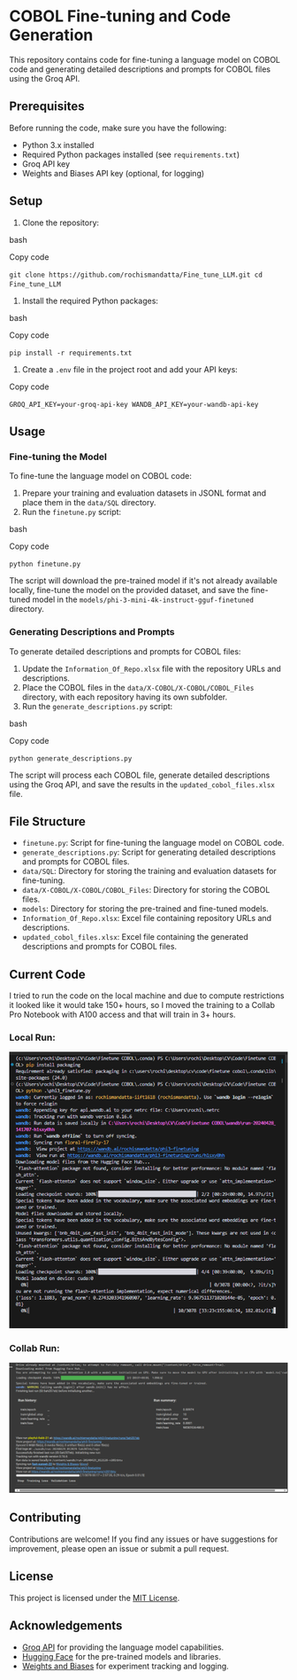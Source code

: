 COBOL Fine-tuning and Code Generation
=====================================

This repository contains code for fine-tuning a language model on COBOL code and generating detailed descriptions and prompts for COBOL files using the Groq API.

Prerequisites
-------------

Before running the code, make sure you have the following:

-   Python 3.x installed
-   Required Python packages installed (see `requirements.txt`)
-   Groq API key
-   Weights and Biases API key (optional, for logging)

Setup
-----

1.  Clone the repository:

bash

Copy code

`git clone https://github.com/rochismandatta/Fine_tune_LLM.git
cd Fine_tune_LLM`

1.  Install the required Python packages:

bash

Copy code

`pip install -r requirements.txt`

1.  Create a `.env` file in the project root and add your API keys:

Copy code

`GROQ_API_KEY=your-groq-api-key
WANDB_API_KEY=your-wandb-api-key`

Usage
-----

### Fine-tuning the Model

To fine-tune the language model on COBOL code:

1.  Prepare your training and evaluation datasets in JSONL format and place them in the `data/SQL` directory.
2.  Run the `finetune.py` script:

bash

Copy code

`python finetune.py`

The script will download the pre-trained model if it's not already available locally, fine-tune the model on the provided dataset, and save the fine-tuned model in the `models/phi-3-mini-4k-instruct-gguf-finetuned` directory.

### Generating Descriptions and Prompts

To generate detailed descriptions and prompts for COBOL files:

1.  Update the `Information_Of_Repo.xlsx` file with the repository URLs and descriptions.
2.  Place the COBOL files in the `data/X-COBOL/X-COBOL/COBOL_Files` directory, with each repository having its own subfolder.
3.  Run the `generate_descriptions.py` script:

bash

Copy code

`python generate_descriptions.py`

The script will process each COBOL file, generate detailed descriptions using the Groq API, and save the results in the `updated_cobol_files.xlsx` file.

File Structure
--------------

-   `finetune.py`: Script for fine-tuning the language model on COBOL code.
-   `generate_descriptions.py`: Script for generating detailed descriptions and prompts for COBOL files.
-   `data/SQL`: Directory for storing the training and evaluation datasets for fine-tuning.
-   `data/X-COBOL/X-COBOL/COBOL_Files`: Directory for storing the COBOL files.
-   `models`: Directory for storing the pre-trained and fine-tuned models.
-   `Information_Of_Repo.xlsx`: Excel file containing repository URLs and descriptions.
-   `updated_cobol_files.xlsx`: Excel file containing the generated descriptions and prompts for COBOL files.


Current Code 
--------------
I tried to run the code on the local machine and due to compute restrictions it looked like it would take 150+ hours, so I moved the training to a Collab Pro Notebook with A100 access and that will train in 3+ hours.
### Local Run:
![image info](./results/Running_on_Local_3060.png)


### Collab Run:
![image info](./results/Collab_run_A100.png)


Contributing
------------

Contributions are welcome! If you find any issues or have suggestions for improvement, please open an issue or submit a pull request.

License
-------

This project is licensed under the [MIT License](LICENSE).

Acknowledgements
----------------

-   [Groq API](https://www.groq.com/) for providing the language model capabilities.
-   [Hugging Face](https://huggingface.co/) for the pre-trained models and libraries.
-   [Weights and Biases](https://wandb.ai/) for experiment tracking and logging.

